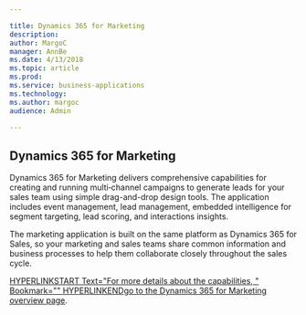 ```yaml
---

title: Dynamics 365 for Marketing
description: 
author: MargoC
manager: AnnBe
ms.date: 4/13/2018
ms.topic: article
ms.prod: 
ms.service: business-applications
ms.technology: 
ms.author: margoc
audience: Admin

---
```

Dynamics 365 for Marketing
--------------------------



Dynamics 365 for Marketing delivers comprehensive capabilities for creating and
running multi‑channel campaigns to generate leads for your sales team using
simple drag-and-drop design tools. The application includes event management,
lead management, embedded intelligence for segment targeting, lead scoring, and
interactions insights.

The marketing application is built on the same platform as Dynamics 365 for
Sales, so your marketing and sales teams share common information and business
processes to help them collaborate closely throughout the sales cycle.

[HYPERLINKSTART Text="For more details about the capabilities, " Bookmark=""
HYPERLINKENDgo to the Dynamics 365 for Marketing overview
page](https://docs.microsoft.com/en-us/dynamics365/customer-engagement/marketing/overview).
